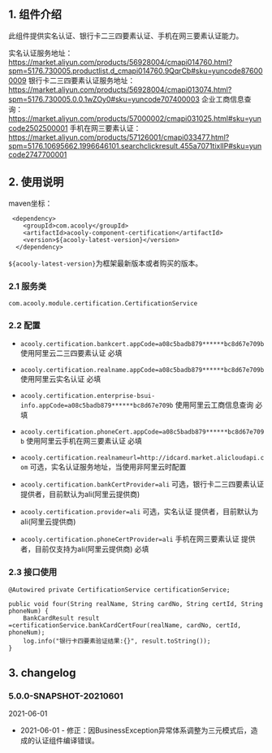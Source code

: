 <!-- title: 实名/卡认证组件  -->
<!-- name: acooly-component-certification -->
<!-- type: app -->
<!-- author: qiubo -->
<!-- date: 2019-11-14 -->
## 1. 组件介绍
此组件提供实名认证、银行卡二三四要素认证、手机在网三要素认证能力。

实名认证服务地址：https://market.aliyun.com/products/56928004/cmapi014760.html?spm=5176.730005.productlist.d_cmapi014760.9QqrCb#sku=yuncode876000009
银行卡二三四要素认证服务地址：https://market.aliyun.com/products/56928004/cmapi013074.html?spm=5176.730005.0.0.1wZOy0#sku=yuncode707400003
企业工商信息查询：https://market.aliyun.com/products/57000002/cmapi031025.html#sku=yuncode2502500001
手机在网三要素认证：https://market.aliyun.com/products/57126001/cmapi033477.html?spm=5176.10695662.1996646101.searchclickresult.455a7071tixlIP#sku=yuncode2747700001

## 2. 使用说明

maven坐标：

     <dependency>
        <groupId>com.acooly</groupId>
        <artifactId>acooly-component-certification</artifactId>
        <version>${acooly-latest-version}</version>
      </dependency>

`${acooly-latest-version}`为框架最新版本或者购买的版本。

### 2.1 服务类

    com.acooly.module.certification.CertificationService
    

### 2.2 配置

* `acooly.certification.bankcert.appCode=a08c5badb879******bc8d67e709b` 
  使用阿里云二三四要素认证 必填
  
* `acooly.certification.realname.appCode=a08c5badb879******bc8d67e709b` 
  使用阿里云实名认证 必填  
  
* `acooly.certification.enterprise-bsui-info.appCode=a08c5badb879******bc8d67e709b` 
  使用阿里云工商信息查询 必填
  
* `acooly.certification.phoneCert.appCode=a08c5badb879******bc8d67e709b` 
  使用阿里云手机在网三要素认证 必填  
  
* `acooly.certification.realnameurl=http://idcard.market.alicloudapi.com`
  可选，实名认证服务地址，当使用非阿里云时配置   
  
* `acooly.certification.bankCertProvider=ali`
  可选，银行卡二三四要素认证 提供者，目前默认为ali(阿里云提供商)  

* `acooly.certification.provider=ali`
  可选，实名认证 提供者，目前默认为ali(阿里云提供商)
  
* `acooly.certification.phoneCertProvider=ali`
  手机在网三要素认证 提供者，目前仅支持为ali(阿里云提供商) 必填
    




### 2.3 接口使用

    @Autowired private CertificationService certificationService;
            
    public void four(String realName, String cardNo, String certId, String phoneNum) {
        BankCardResult result =certificationService.bankCardCertFour(realName, cardNo, certId, phoneNum);
        log.info("银行卡四要素验证结果:{}", result.toString());
    }

## 3. changelog

### 5.0.0-SNAPSHOT-20210601

2021-06-01

* 2021-06-01 - 修正：因BusinessException异常体系调整为三元模式后，造成的认证组件编译错误。
